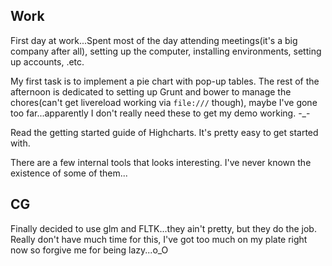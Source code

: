 ## Work

First day at work...Spent most of the day attending meetings(it's a big company after all), setting up the computer, installing environments, setting up accounts, .etc.

My first task is to implement a pie chart with pop-up tables. The rest of the afternoon is dedicated to setting up Grunt and bower to manage the chores(can't get livereload working via `file:///` though), maybe I've gone too far...apparently I don't really need these to get my demo working. -_-

Read the getting started guide of Highcharts. It's pretty easy to get started with.

There are a few internal tools that looks interesting. I've never known the existence of some of them...

## CG

Finally decided to use glm and FLTK...they ain't pretty, but they do the job. Really don't have much time for this, I've got too much on my plate right now so forgive me for being lazy...o_O